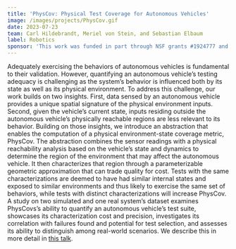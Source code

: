 ```yaml
---
title: 'PhysCov: Physical Test Coverage for Autonomous Vehicles'
image: /images/projects/PhysCov.gif
date: 2023-07-23
team: Carl Hildebrandt, Meriel von Stein, and Sebastian Elbaum
label: Robotics
sponsor: 'This work was funded in part through NSF grants #1924777 and #1909414, and AFOSR grant #FA9550-21-1-0164.'
---
```


Adequately exercising the behaviors of autonomous vehicles is fundamental to their validation. However, quantifying an autonomous vehicle’s testing adequacy is challenging as the system’s behavior is influenced both by its state as well as its physical environment. To address this challenge, our work builds on two insights. First, data sensed by an autonomous vehicle provides a unique spatial signature of the physical environment inputs. Second, given the vehicle’s current state, inputs residing outside the autonomous vehicle’s physically reachable regions are less relevant to its behavior. Building on those insights, we introduce an abstraction that enables the computation of a physical environment-state coverage metric, PhysCov. The abstraction combines the sensor readings with a physical reachability analysis based on the vehicle’s state and dynamics to determine the region of the environment that may affect the autonomous vehicle. It then characterizes that region through a parameterizable geometric approximation that can trade quality for cost. Tests with the same characterizations are deemed to have had similar internal states and exposed to similar environments and thus likely to exercise the same set of behaviors, while tests with distinct characterizations will increase PhysCov. A study on two simulated and one real system’s dataset examines PhysCovs’s ability to quantify an autonomous vehicle’s test suite, showcases its characterization cost and precision, investigates its correlation with failures found and potential for test selection, and assesses its ability to distinguish among real-world scenarios. We describe this in more detail in [this talk](https://www.youtube.com/watch?v=NAGcOydSh6s).